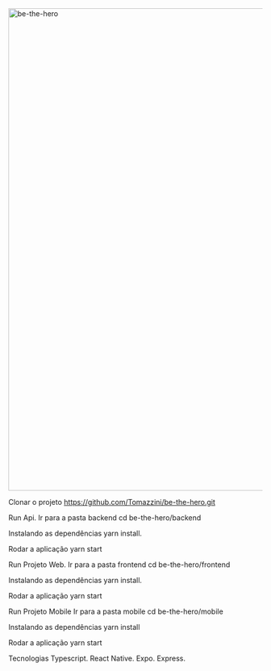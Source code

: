 <img width="957" alt="be-the-hero" src="https://user-images.githubusercontent.com/39203014/93728047-86971000-fb94-11ea-814d-284a3c1aee6b.png">

Clonar o projeto
https://github.com/Tomazzini/be-the-hero.git

Run Api.
Ir para a pasta backend
cd be-the-hero/backend

Instalando as dependências
yarn install.

Rodar a aplicação
yarn start

Run Projeto Web.
Ir para a pasta frontend
cd be-the-hero/frontend

Instalando as dependências
yarn install.

Rodar a aplicação
yarn start

Run Projeto Mobile
Ir para a pasta mobile
cd be-the-hero/mobile

Instalando as dependências
yarn install

Rodar a aplicação
yarn start

Tecnologias
Typescript. React Native. Expo. Express.
